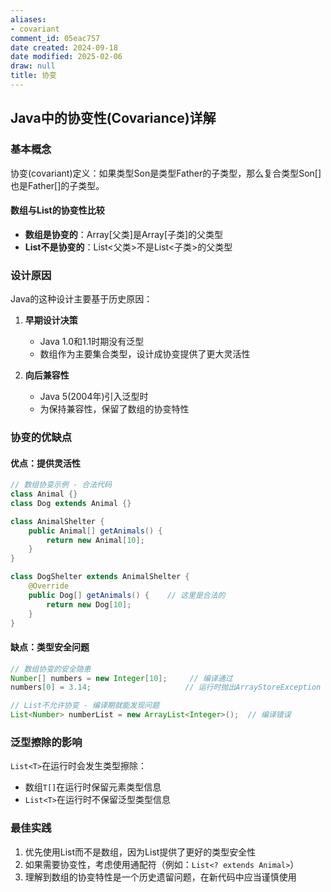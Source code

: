 ```yaml
---
aliases:
- covariant
comment_id: 05eac757
date created: 2024-09-18
date modified: 2025-02-06
draw: null
title: 协变
---
```

## Java中的协变性(Covariance)详解

### 基本概念

协变(covariant)定义：如果类型Son是类型Father的子类型，那么复合类型Son[]也是Father[]的子类型。

#### 数组与List的协变性比较

- **数组是协变的**：Array[父类]是Array[子类]的父类型
- **List不是协变的**：List<父类>不是List<子类>的父类型

### 设计原因

Java的这种设计主要基于历史原因：

1. **早期设计决策**
   - Java 1.0和1.1时期没有泛型
   - 数组作为主要集合类型，设计成协变提供了更大灵活性
   
2. **向后兼容性**
   - Java 5(2004年)引入泛型时
   - 为保持兼容性，保留了数组的协变特性

### 协变的优缺点

#### 优点：提供灵活性

```java
// 数组协变示例 - 合法代码
class Animal {}
class Dog extends Animal {}

class AnimalShelter {
    public Animal[] getAnimals() {
        return new Animal[10];
    }
}

class DogShelter extends AnimalShelter {
    @Override
    public Dog[] getAnimals() {    // 这里是合法的
        return new Dog[10];
    }
}
```

#### 缺点：类型安全问题

```java
// 数组协变的安全隐患
Number[] numbers = new Integer[10];     // 编译通过
numbers[0] = 3.14;                     // 运行时抛出ArrayStoreException

// List不允许协变 - 编译期就能发现问题
List<Number> numberList = new ArrayList<Integer>();  // 编译错误
```

### 泛型擦除的影响

`List<T>`在运行时会发生类型擦除：

- 数组`T[]`在运行时保留元素类型信息
- `List<T>`在运行时不保留泛型类型信息

### 最佳实践

1. 优先使用List而不是数组，因为List提供了更好的类型安全性
2. 如果需要协变性，考虑使用通配符（例如：`List<? extends Animal>`）
3. 理解到数组的协变特性是一个历史遗留问题，在新代码中应当谨慎使用
